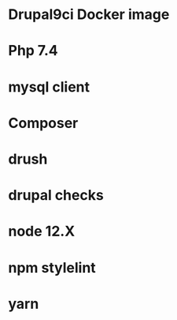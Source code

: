 # Drupal9ci Docker image
# Php 7.4
# mysql client
# Composer
# drush
# drupal checks
# node 12.X
# npm stylelint
# yarn